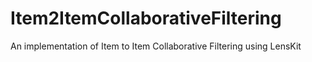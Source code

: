Item2ItemCollaborativeFiltering
===============================

An implementation of Item to Item Collaborative Filtering using LensKit

